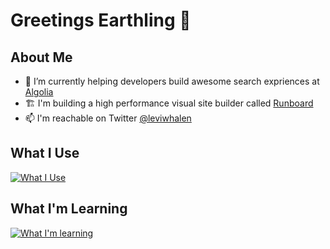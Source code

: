 # Greetings Earthling 🖖

## About Me
- 🔭 I’m currently helping developers build awesome search expriences at [Algolia](https://www.algolia.com/)
- 🏗 I'm building a high performance visual site builder called [Runboard](https://github.com/runboard-app)
- 📫 I'm reachable on Twitter [@leviwhalen](https://twitter.com/LeviWhalen)


## What I Use

[![What I Use](https://skillicons.dev/icons?i=ts,nuxt,tailwind,supabase,workers,graphql)](https://skillicons.dev)

## What I'm Learning
[![What I'm learning](https://skillicons.dev/icons?i=postgres,redis,blender)](https://skillicons.dev)
